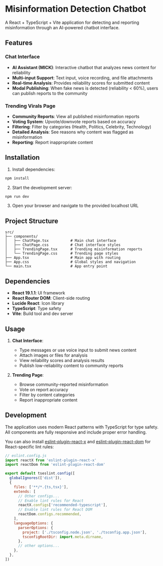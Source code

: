 # Misinformation Detection Chatbot

A React + TypeScript + Vite application for detecting and reporting misinformation through an AI-powered chatbot interface.

## Features

### Chat Interface
- **AI Assistant (MICK)**: Interactive chatbot that analyzes news content for reliability
- **Multi-input Support**: Text input, voice recording, and file attachments
- **Real-time Analysis**: Provides reliability scores for submitted content
- **Modal Publishing**: When fake news is detected (reliability < 60%), users can publish reports to the community

### Trending Virals Page
- **Community Reports**: View all published misinformation reports
- **Voting System**: Upvote/downvote reports based on accuracy
- **Filtering**: Filter by categories (Health, Politics, Celebrity, Technology)
- **Detailed Analysis**: See reasons why content was flagged as misinformation
- **Reporting**: Report inappropriate content

## Installation

1. Install dependencies:
```bash
npm install
```

2. Start the development server:
```bash
npm run dev
```

3. Open your browser and navigate to the provided localhost URL

## Project Structure

```
src/
├── components/
│   ├── ChatPage.tsx          # Main chat interface
│   ├── ChatPage.css          # Chat interface styles
│   ├── TrendingPage.tsx      # Trending misinformation reports
│   └── TrendingPage.css      # Trending page styles
├── App.tsx                   # Main app with routing
├── App.css                   # Global styles and navigation
└── main.tsx                  # App entry point
```

## Dependencies

- **React 19.1.1**: UI framework
- **React Router DOM**: Client-side routing
- **Lucide React**: Icon library
- **TypeScript**: Type safety
- **Vite**: Build tool and dev server

## Usage

1. **Chat Interface**: 
   - Type messages or use voice input to submit news content
   - Attach images or files for analysis
   - View reliability scores and analysis results
   - Publish low-reliability content to community reports

2. **Trending Page**:
   - Browse community-reported misinformation
   - Vote on report accuracy
   - Filter by content categories
   - Report inappropriate content

## Development

The application uses modern React patterns with TypeScript for type safety. All components are fully responsive and include proper error handling.

You can also install [eslint-plugin-react-x](https://github.com/Rel1cx/eslint-react/tree/main/packages/plugins/eslint-plugin-react-x) and [eslint-plugin-react-dom](https://github.com/Rel1cx/eslint-react/tree/main/packages/plugins/eslint-plugin-react-dom) for React-specific lint rules:

```js
// eslint.config.js
import reactX from 'eslint-plugin-react-x'
import reactDom from 'eslint-plugin-react-dom'

export default tseslint.config([
  globalIgnores(['dist']),
  {
    files: ['**/*.{ts,tsx}'],
    extends: [
      // Other configs...
      // Enable lint rules for React
      reactX.configs['recommended-typescript'],
      // Enable lint rules for React DOM
      reactDom.configs.recommended,
    ],
    languageOptions: {
      parserOptions: {
        project: ['./tsconfig.node.json', './tsconfig.app.json'],
        tsconfigRootDir: import.meta.dirname,
      },
      // other options...
    },
  },
])
```
